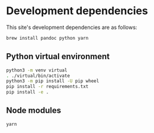 # Development dependencies

This site's development dependencies are as follows:

```sh
brew install pandoc python yarn
```

## Python virtual environment

```sh
python3 -m venv virtual
. ./virtual/bin/activate
python3 -m pip install -U pip wheel
pip install -r requirements.txt
pip install -e .
```

## Node modules

```sh
yarn
```
